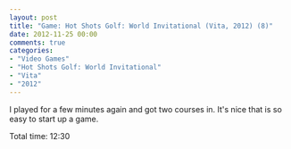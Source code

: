 ```yaml
---
layout: post
title: "Game: Hot Shots Golf: World Invitational (Vita, 2012) (8)"
date: 2012-11-25 00:00
comments: true
categories:
- "Video Games"
- "Hot Shots Golf: World Invitational"
- "Vita"
- "2012"
---
```


I played for a few minutes again and got two courses in. It's
nice that is so easy to start up a game.

Total time: 12:30
